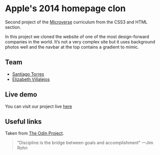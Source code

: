 <h1 id="Apple-2014-clon">Apple's 2014 homepage clon</h1>

<p>Second project of the <a href="https://www.microverse.org/">Microverse</a> curriculum from the CSS3 and HTML section.</p>

<p>In this project we cloned the website of one of the most design-forward companies in the world. It’s not a very complex site but it uses background photos well and the navbar at the top contains a gradient to mimic.</p>


## Team

 - [Santiago Torres](https://github.com/stiakov)
 - [Elizabeth Villalejos](https://github.com/misselliev/)


## Live demo

You can visit our project live [here](https://rawcdn.githack.com/misselliev/mintClone-microverse/45c718412426a599dc42bd15b9fdd01981bca5de/index.html)

## Useful links
Taken from [The  Odin  Project](https://www.theodinproject.com/courses/html5-and-css3/lessons/building-with-backgrounds-and-gradients).


> "Discipline is the bridge between goals and accomplishment" —Jim Rohn

